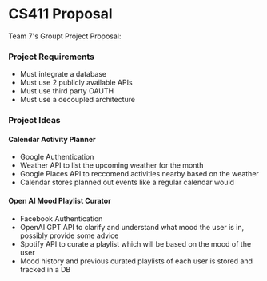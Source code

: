 <h1> CS411 Proposal </h1> 
Team 7's Groupt Project Proposal:


<h3> Project Requirements </h3> 

* Must integrate a database 
* Must use 2 publicly available APIs 
* Must use third party OAUTH 
* Must use a decoupled architecture 


<h3> Project Ideas </h3> 


<h4> Calendar Activity Planner </h4> 

* Google Authentication 
* Weather API to list the upcoming weather for the month
* Google Places API to reccomend activities nearby based on the weather 
* Calendar stores planned out events like a regular calendar would 

<h4> Open AI Mood Playlist Curator </h4> 

* Facebook Authentication
* OpenAI GPT API to clarify and understand what mood the user is in, possibly provide some advice
* Spotify API to curate a playlist which will be based on the mood of the user
* Mood history and previous curated playlists of each user is stored and tracked in a DB
